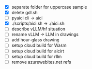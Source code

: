 - [x] separate folder for uppercase sample
- [x] delete gdl.sh
- [ ] pyaici cli -> aici
- [x] ./scripts/aici.sh -> ./aici.sh
- [ ] describe vLLM/hf situation
- [ ] rename vLLM -> LLM in drawings
- [ ] add hour-glass drawing
- [ ] setup cloud build for Wasm
- [ ] setup cloud build for aicirt
- [ ] setup cloud build for rllm
- [ ] remove azurewebites.net refs
